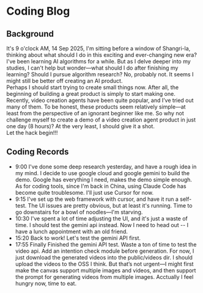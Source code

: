 # Coding Blog
## Background
It's 9 o'clock AM, 14 Sep 2025, I'm sitting before a window of Shangri-la, thinking about what should I do in this exciting and ever-changing new era? I've been learning AI algorithms for a while. But as I delve deeper into my studies, I can't help but wonder—what should I do after finishing my learning? Should I pursue algorithm research? No, probably not. It seems I might still be better off creating an AI product.  
Perhaps I should start trying to create small things now. After all, the beginning of building a great product is simply to start making one. Recently, video creation agents have been quite popular, and I’ve tried out many of them. To be honest, these products seem relatively simple—at least from the perspective of an ignorant beginner like me. So why not challenge myself to create a demo of a video creation agent product in just one day (8 hours)? At the very least, I should give it a shot.  
Let the hack begin!!!
## Coding Records
 - 9:00 I've done some deep research yesterday, and have a rough idea in my mind. I decide to use google cloud and google gemini to build the demo. Google has everything I need, makes the demo simple enough. As for coding tools, since I'm back in China, using Claude Code has become quite troublesome. I'll just use Cursor for now.
 - 9:15 I've set up the web framework with cursor, and have it run a self-test. The UI issues are pretty obvious, but at least it's running. Time to go downstairs for a bowl of noodles—I'm starving.
 - 10:30 I've spent a lot of time adjusting the UI, and it's just a waste of time. I should test the gemini api instead. Now I need to head out -- I have a lunch appointment with an old friend.
 - 15:20 Back to work! Let's test the gemini API first.
 - 17:55 Finally Finished the gemini API test. Waste a ton of time to test the video api. Add an intention check module before generation. For now, I just download the generated videos into the public/videos dir. I should upload the videos to the OSS I think. But that’s not urgent—I might first make the canvas support multiple images and videos, and then support the prompt for generating videos from multiple images. Acctually I feel hungry now, time to eat.
